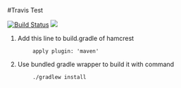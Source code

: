 #Travis Test

[![Build Status](https://travis-ci.org/ankurpathak/junit5-mockito1.svg?branch=master)](https://travis-ci.org/ankurpathak/junit5-mockito1)
[![](https://img.shields.io/github/license/ankurpathak/junit5-mockito1.svg)](https://github.com/ankurpathak/junit5-mockito1/blob/master/LICENCE)
1. Add this line to build.gradle of hamcrest 
```
        apply plugin: 'maven'
```
2. Use bundled gradle wrapper to build it with command
```
        ./gradlew install
```